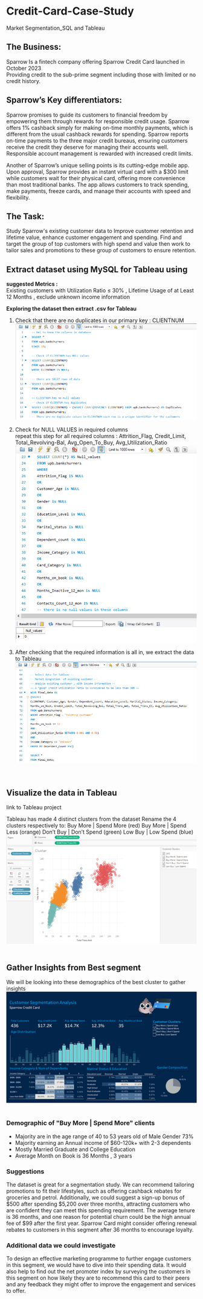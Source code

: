 # Credit-Card-Case-Study
Market Segmentation_SQL and Tableau



## The Business:
Sparrow Is a fintech company offering Sparrow Credit Card launched in October 2023 <br>
Providing credit to the sub-prime segment including those with limited or no credit history.

## Sparrow’s Key differentiators: 
Sparrow promises to guide its customers to financial freedom by empowering them through rewards for responsible credit usage. Sparrow offers 1% cashback simply for making on-time monthly payments, which is different from the usual cashback rewards for spending. Sparrow reports on-time payments to the three major credit bureaus, ensuring customers receive the credit they deserve for managing their accounts well. Responsible account management is rewarded with increased credit limits.<br>

Another of Sparrow’s unique selling points is its cutting-edge mobile app. Upon approval, Sparrow provides an instant virtual card with a $300 limit while customers wait for their physical card, offering more convenience than most traditional banks. The app allows customers to track spending, make payments, freeze cards, and manage their accounts with speed and flexibility.

## The Task: 
Study Sparrow's existing customer data to Improve customer retention and lifetime value, enhance customer engagement and spending. Find and target the group of top customers with high spend and value then work to tailor sales and promotions to these group of customers to ensure retention. 

## Extract dataset using MySQL for Tableau using 
**suggested Metrics :** <br>
Existing customers with Utilization Ratio ≤ 30%  , Lifetime Usage of at Least 12 Months ,  exclude unknown income information 

**Exploring the dataset then extract .csv for Tableau** <br>
1. Check that there are no duplicates in our primary key : CLIENTNUM <br>
![](ReadMe%20Images/1.PNG)<br>

2. Check for NULL VALUES in required columns <br>
repeat this step for all required columns : Attrition_Flag, Credit_Limit, Total_Revolving-Bal, Avg_Open_To_Buy, Avg_Utilization_Ratio <br>
![](ReadMe%20Images/2.PNG)<br>

3. After checking that the required information is all in, we extract the data to Tableau <br>
![](ReadMe%20Images/3.PNG)<br>
<br><br>
## Visualize the data in Tableau
link to Tableau project

Tableau has made 4 distinct clusters from the dataset 
Rename the 4 clusters respectively to: 
Buy More | Spend More (red)
Buy More | Spend Less (orange)
Don’t Buy | Don’t Spend (green)
Low Buy | Low Spend (blue)
![](ReadMe%20Images/4.PNG)
<br><br>
## Gather Insights from Best segment 
We will be looking into these demographics of the best cluster to gather insights 
![](ReadMe%20Images/Dashboard%201.png)<br>
<br>
### Demographic of "Buy More | Spend More" clients
*    Majority are in the age range of 40 to 53 years old  of Male Gender 73%
*    Majority earning an Annual income of $60-120k+ with 2-3 dependents
*    Mostly Married   Graduate and College Education 
* 	 Average Month on Book is 36 Months , 3 years
### Suggestions 
The dataset is great for a segmentation study. We can recommend tailoring promotions to fit their lifestyles, such as offering cashback rebates for groceries and petrol. Additionally, we could suggest a sign-up bonus of $500 after spending $5,200 over three months, attracting customers who are confident they can meet this spending requirement. The average tenure is 36 months, and one reason for potential churn could be the high annual fee of $99 after the first year. Sparrow Card might consider offering renewal rebates to customers in this segment after 36 months to encourage loyalty.
### Additional data we could investigate
To design an effective marketing programme to further engage customers in this segment, we would have to dive into their spending data. It would also help to find out the net promoter index by surveying the customers in this segment on how likely they are to recommend this card to their peers and any feedback they might offer to improve the engagement and services to offer.



